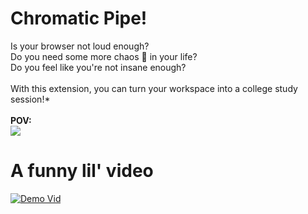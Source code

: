 # Chromatic Pipe!
Is your browser not loud enough? <br />
Do you need some more chaos 🎺 in your life? <br />
Do you feel like you're not insane enough? <br /> <br />
With this extension, you can turn your workspace into a college study session!* <br />
<br />
**POV:** <br />
<img src="https://i.imgflip.com/2pg2s7.jpg?a467736" />

# A funny lil' video
[![Demo Vid](https://youtu.be/DDu4uGkrY4E)](https://youtu.be/DDu4uGkrY4E)